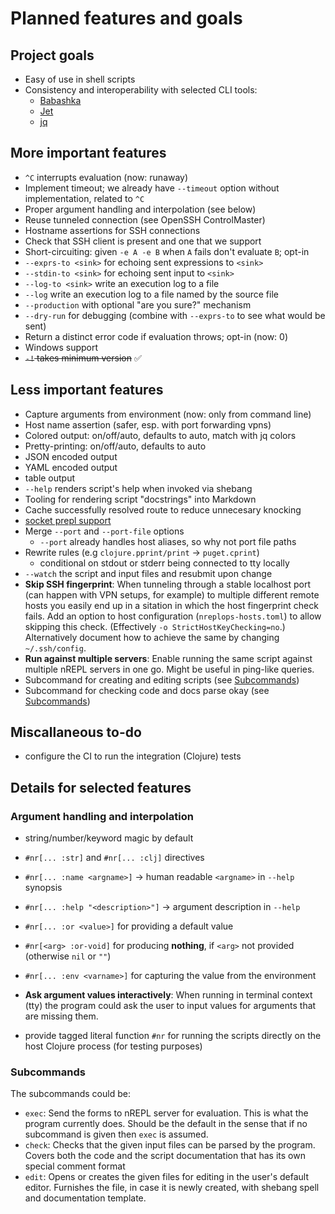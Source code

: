 # Planned features and goals

## Project goals

- Easy of use in shell scripts
- Consistency and interoperability with selected CLI tools:
  - [Babashka][babashka]
  - [Jet][jet]
  - [jq][jq]

[babashka]: https://github.com/babashka/babashka
[jet]: https://github.com/borkdude/jet
[jq]: https://github.com/stedolan/jq

## More important features

- `^C` interrupts evaluation (now: runaway)
- Implement timeout; we already have `--timeout` option without implementation, related to `^C`
- Proper argument handling and interpolation (see below)
- Reuse tunneled connection (see OpenSSH ControlMaster)
- Hostname assertions for SSH connections
- Check that SSH client is present and one that we support
- Short-circuiting: given `-e A -e B` when `A` fails don't evaluate `B`; opt-in
- `--exprs-to <sink>` for echoing sent expressions to `<sink>`
- `--stdin-to <sink>` for echoing sent input to `<sink>`
- `--log-to <sink>` write an execution log to a file
- `--log` write an execution log to a file named by the source file
- `--production` with optional "are you sure?" mechanism
- `--dry-run` for debugging (combine with `--exprs-to` to see what would be sent)
- Return a distinct error code if evaluation throws; opt-in (now: 0)
- Windows support
- ~~`-!` takes minimum version~~ ✅

## Less important features

- Capture arguments from environment (now: only from command line)
- Host name assertion (safer, esp. with port forwarding vpns)
- Colored output: on/off/auto, defaults to auto, match with jq colors
- Pretty-printing: on/off/auto, defaults to auto
- JSON encoded output
- YAML encoded output
- table output
- `--help` renders script's help when invoked via shebang
- Tooling for rendering script "docstrings" into Markdown
- Cache successfully resolved route to reduce unnecesary knocking
- [socket prepl support](./notes/prepl.md)
- Merge `--port` and `--port-file` options
  - `--port` already handles host aliases, so why not port file paths
- Rewrite rules (e.g `clojure.pprint/print` → `puget.cprint`)
  - conditional on stdout or stderr being connected to tty locally
- `--watch` the script and input files and resubmit upon change
- **Skip SSH fingerprint**: When tunneling through a stable localhost port (can
  happen with VPN setups, for example) to multiple different remote hosts you
  easily end up in a sitation in which the host fingerprint check fails.  Add an
  option to host configuration (`nreplops-hosts.toml`) to allow skipping this
  check.  (Effectively `-o StrictHostKeyChecking=no`.)  Alternatively document
  how to achieve the same by changing `~/.ssh/config`.
- **Run against multiple servers**: Enable running the same script against
  multiple nREPL servers in one go.  Might be useful in ping-like queries.
- Subcommand for creating and editing scripts (see [Subcommands](#subcommands))
- Subcommand for checking code and docs parse okay (see [Subcommands](#subcommands))

## Miscallaneous to-do

- configure the CI to run the integration (Clojure) tests

## Details for selected features

### Argument handling and interpolation

- string/number/keyword magic by default
- `#nr[... :str]` and `#nr[... :clj]` directives
- `#nr[... :name <argname>]` → human readable `<argname>` in `--help` synopsis
- `#nr[... :help "<description>"]` → argument description in `--help`
- `#nr[... :or <value>]` for providing a default value
- `#nr[<arg> :or-void]` for producing **nothing**, if `<arg>` not provided
  (otherwise `nil` or `""`)
- `#nr[... :env <varname>]` for capturing the value from the environment
- **Ask argument values interactively**: When running in terminal context (tty)
  the program could ask the user to input values for arguments that are missing
  them.

- provide tagged literal function `#nr` for running the scripts directly on the
  host Clojure process (for testing purposes)

### Subcommands

The subcommands could be:

- `exec`: Send the forms to nREPL server for evaluation.  This is what the
  program currently does.  Should be the default in the sense that if no
  subcommand is given then `exec` is assumed.
- `check`: Checks that the given input files can be parsed by the program.
  Covers both the code and the script documentation that has its own special
  comment format
- `edit`: Opens or creates the given files for editing in the user's default
  editor.  Furnishes the file, in case it is newly created, with shebang spell
  and documentation template.
